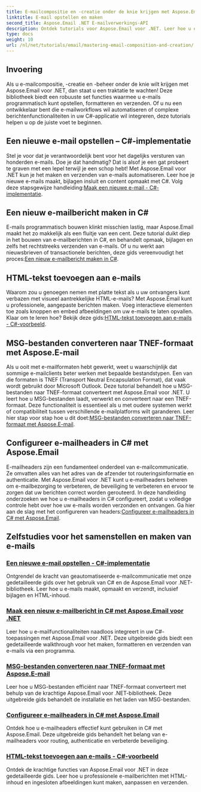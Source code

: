 ```yaml
---
title: E-mailcompositie en -creatie onder de knie krijgen met Aspose.Email voor .NET
linktitle: E-mail opstellen en maken
second_title: Aspose.Email .NET E-mailverwerkings-API
description: Ontdek tutorials voor Aspose.Email voor .NET. Leer hoe u e-mails programmatisch kunt maken, formatteren en verzenden, inclusief geavanceerde functies zoals bijlagen en HTML-inhoud.
type: docs
weight: 10
url: /nl/net/tutorials/email/mastering-email-composition-and-creation/
---
```

## Invoering

Als u e-mailcompositie, -creatie en -beheer onder de knie wilt krijgen met Aspose.Email voor .NET, dan staat u een traktatie te wachten! Deze bibliotheek biedt een robuuste set functies waarmee u e-mails programmatisch kunt opstellen, formatteren en verzenden. Of u nu een ontwikkelaar bent die e-mailworkflows wil automatiseren of complexe berichtenfunctionaliteiten in uw C#-applicatie wil integreren, deze tutorials helpen u op de juiste voet te beginnen.

## Een nieuwe e-mail opstellen – C#-implementatie  

Stel je voor dat je verantwoordelijk bent voor het dagelijks versturen van honderden e-mails. Doe je dat handmatig? Dat is alsof je een gat probeert te graven met een lepel terwijl je een schop hebt! Met Aspose.Email voor .NET kun je het maken en verzenden van e-mails automatiseren. Leer hoe je nieuwe e-mails maakt, bijlagen insluit en content opmaakt met C#. Volg deze stapsgewijze handleiding:[Maak een nieuwe e-mail - C#-implementatie](./craft-a-fresh-email-csharp-implementation/).


## Een nieuw e-mailbericht maken in C#  

 E-mails programmatisch bouwen klinkt misschien lastig, maar Aspose.Email maakt het zo makkelijk als een fluitje van een cent. Deze tutorial duikt diep in het bouwen van e-mailberichten in C#, en behandelt opmaak, bijlagen en zelfs het rechtstreeks verzenden van e-mails. Of u nu werkt aan nieuwsbrieven of transactionele berichten, deze gids vereenvoudigt het proces:[Een nieuw e-mailbericht maken in C#](./construct-a-new-mail-message-in-csharp/).

## HTML-tekst toevoegen aan e-mails  

Waarom zou u genoegen nemen met platte tekst als u uw ontvangers kunt verbazen met visueel aantrekkelijke HTML-e-mails? Met Aspose.Email kunt u professionele, aangepaste berichten maken. Voeg interactieve elementen toe zoals knoppen en embed afbeeldingen om uw e-mails te laten opvallen. Klaar om te leren hoe? Bekijk deze gids:[HTML-tekst toevoegen aan e-mails - C#-voorbeeld](./add-html-body-to-emails-csharp-example/).

## MSG-bestanden converteren naar TNEF-formaat met Aspose.E-mail  

 Als u ooit met e-mailformaten hebt gewerkt, weet u waarschijnlijk dat sommige e-mailclients beter werken met bepaalde bestandstypen. Een van die formaten is TNEF (Transport Neutral Encapsulation Format), dat vaak wordt gebruikt door Microsoft Outlook. Deze tutorial behandelt hoe u MSG-bestanden naar TNEF-formaat converteert met Aspose.Email voor .NET. U leert hoe u MSG-bestanden laadt, verwerkt en converteert naar een TNEF-formaat. Deze functionaliteit is essentieel als u met oudere systemen werkt of compatibiliteit tussen verschillende e-mailplatforms wilt garanderen. Leer hier stap voor stap hoe u dit doet:[MSG-bestanden converteren naar TNEF-formaat met Aspose.E-mail](./converting-msg-files-to-tnef-format/).

## Configureer e-mailheaders in C# met Aspose.Email  

 E-mailheaders zijn een fundamenteel onderdeel van e-mailcommunicatie. Ze omvatten alles van het adres van de afzender tot routeringsinformatie en authenticatie. Met Aspose.Email voor .NET kunt u e-mailheaders beheren om e-mailbezorging te verbeteren, de beveiliging te verbeteren en ervoor te zorgen dat uw berichten correct worden gerouteerd. In deze handleiding onderzoeken we hoe u e-mailheaders in C# configureert, zodat u volledige controle hebt over hoe uw e-mails worden verzonden en ontvangen. Ga hier aan de slag met het configureren van headers:[Configureer e-mailheaders in C# met Aspose.Email](./configure-email-headers-in-csharp/).

## Zelfstudies voor het samenstellen en maken van e-mails
### [Een nieuwe e-mail opstellen - C#-implementatie](./craft-a-fresh-email-csharp-implementation/)
Ontgrendel de kracht van geautomatiseerde e-mailcommunicatie met onze gedetailleerde gids over het gebruik van C# en de Aspose.Email voor .NET-bibliotheek. Leer hoe u e-mails maakt, opmaakt en verzendt, inclusief bijlagen en HTML-inhoud.
### [Maak een nieuw e-mailbericht in C# met Aspose.Email voor .NET](./construct-a-new-mail-message-in-csharp/)
Leer hoe u e-mailfunctionaliteiten naadloos integreert in uw C#-toepassingen met Aspose.Email voor .NET. Deze uitgebreide gids biedt een gedetailleerde walkthrough voor het maken, formatteren en verzenden van e-mails via een programma.
### [MSG-bestanden converteren naar TNEF-formaat met Aspose.E-mail](./converting-msg-files-to-tnef-format/)
Leer hoe u MSG-bestanden efficiënt naar TNEF-formaat converteert met behulp van de krachtige Aspose.Email voor .NET-bibliotheek. Deze uitgebreide gids behandelt de installatie en het laden van MSG-bestanden. 
### [Configureer e-mailheaders in C# met Aspose.Email](./configure-email-headers-in-csharp/)
Ontdek hoe u e-mailheaders effectief kunt gebruiken in C# met Aspose.Email. Deze uitgebreide gids behandelt het belang van e-mailheaders voor routing, authenticatie en verbeterde beveiliging.
### [HTML-tekst toevoegen aan e-mails - C#-voorbeeld](./add-html-body-to-emails-csharp-example/)
Ontdek de krachtige functies van Aspose.Email voor .NET in deze gedetailleerde gids. Leer hoe u professionele e-mailberichten met HTML-inhoud en ingesloten afbeeldingen kunt maken, aanpassen en verzenden.